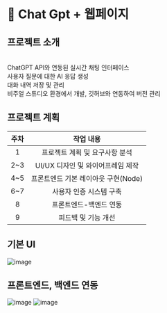 # :page_with_curl: Chat Gpt + 웹페이지
## 프로젝트 소개
<br/>ChatGPT API와 연동된 실시간 채팅 인터페이스
<br/>사용자 질문에 대한 AI 응답 생성
<br/>대화 내역 저장 및 관리
<br/>비주얼 스튜디오 환경에서 개발, 깃허브와 연동하여 버전 관리

## 프로젝트 계획
|주차|작업 내용|
|:------:|:---:|
|1|프로젝트 계획 및 요구사항 분석|
|2~3|UI/UX 디자인 및 와이어프레임 제작|
|4~5|프론트엔드 기본 레이아웃 구현(Node)|
|6~7|사용자 인증 시스템 구축|
|8|프론트엔드-백엔드 연동|
|9|피드백 및 기능 개선|


## 기본 UI
![image](https://github.com/user-attachments/assets/865a883e-c064-4844-a807-778b3edd0339)


## 프론트엔드, 백엔드 연동
![image](https://github.com/user-attachments/assets/d81434d5-6ac3-4146-b735-716ad7a540fe)
![image](https://github.com/user-attachments/assets/b07cb130-2ff5-43e4-aaf2-6d48eccc39c1)



